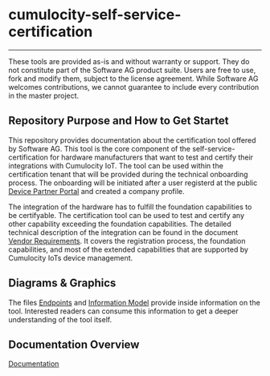 # cumulocity-self-service-certification


------------------------------

These tools are provided as-is and without warranty or support. They do not constitute part of the Software AG product suite. Users are free to use, fork and modify them, subject to the license agreement. While Software AG welcomes contributions, we cannot guarantee to include every contribution in the master project.



## Repository Purpose and How to Get Startet

This repository provides documentation about the certification tool offered by Software AG. This tool is the core component of the self-service-certification for hardware manufacturers that want to test and certify their integrations with Cumulocity IoT. The tool can be used within the certification tenant that will be provided during the technical onboarding process. The onboarding will be initiated after a user registerd at the public [Device Partner Portal](https://devicepartnerportal.softwareag.com/) and created a company profile. 

The integration of the hardware has to fulfill the foundation capabilities to be certifyable. The certification tool can be used to test and certify any other capability exceeding the foundation capabilities. The detailed technical description of the integration can be found in the document [Vendor Requirements](./docs/vendor-requirements.md). It covers the registration process, the foundation capabilities, and most of the extended capabilities that are supported by Cumulocity IoTs device management. 




## Diagrams & Graphics

The files [Endpoints](./docs/endpoints.md) and [Information Model](./docs/information-model.md) provide inside information on the tool. Interested readers can consume this information to get a deeper understanding of the tool itself.

## Documentation Overview

[Documentation ](./docs/README.md)

